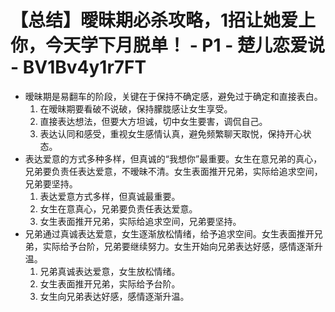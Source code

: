 # 【总结】曖昧期必杀攻略，1招让她爱上你，今天学下月脱单！ - P1 - 楚儿恋爱说 - BV1Bv4y1r7FT

-   暧昧期是易翻车的阶段，关键在于保持不确定感，避免过于确定和直接表白。
    1.  在暧昧期要看破不说破，保持朦胧感让女生享受。
    2.  直接表达想法，但要大方坦诚，切中女生要害，调侃自己。
    3.  表达认同和感受，重视女生感情认真，避免频繁聊天取悦，保持开心状态。
-   表达爱意的方式多种多样，但真诚的“我想你”最重要。女生在意兄弟的真心，兄弟要负责任表达爱意，不暧昧不清。女生表面推开兄弟，实际给追求空间，兄弟要坚持。
    1.  表达爱意方式多样，但真诚最重要。
    2.  女生在意真心，兄弟要负责任表达爱意。
    3.  女生表面推开兄弟，实际给追求空间，兄弟要坚持。
-   兄弟通过真诚表达爱意，女生逐渐放松情绪，给予追求空间。女生表面推开兄弟，实际给予台阶，兄弟要继续努力。女生开始向兄弟表达好感，感情逐渐升温。
    1.  兄弟真诚表达爱意，女生放松情绪。
    2.  女生表面推开兄弟，实际给予台阶。
    3.  女生向兄弟表达好感，感情逐渐升温。